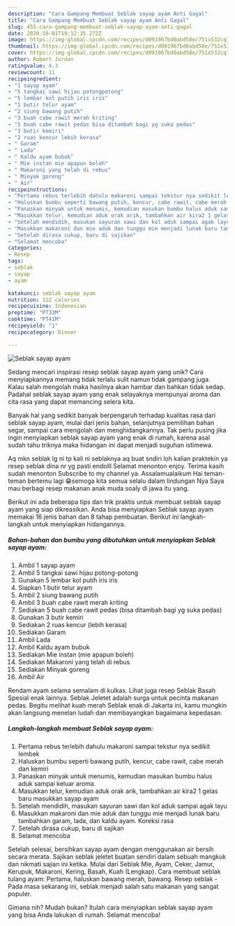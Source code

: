 ```yaml
---
description: "Cara Gampang Membuat Seblak sayap ayam Anti Gagal"
title: "Cara Gampang Membuat Seblak sayap ayam Anti Gagal"
slug: 455-cara-gampang-membuat-seblak-sayap-ayam-anti-gagal
date: 2020-10-01T19:12:35.272Z
image: https://img-global.cpcdn.com/recipes/d091967bd0abd58e/751x532cq70/seblak-sayap-ayam-foto-resep-utama.jpg
thumbnail: https://img-global.cpcdn.com/recipes/d091967bd0abd58e/751x532cq70/seblak-sayap-ayam-foto-resep-utama.jpg
cover: https://img-global.cpcdn.com/recipes/d091967bd0abd58e/751x532cq70/seblak-sayap-ayam-foto-resep-utama.jpg
author: Robert Jordan
ratingvalue: 4.3
reviewcount: 11
recipeingredient:
- "1 sayap ayam"
- "5 tangkai sawi hijau potongpotong"
- "5 lembar kol putih iris iris"
- "1 butir telur ayam"
- "2 siung bawang putih"
- "3 buah cabe rawit merah kriting"
- "5 buah cabe rawit pedas bisa ditambah bagi yg suka pedas"
- "3 butir kemiri"
- "2 ruas kencur lebih kerasa"
- " Garam"
- " Lada"
- " Kaldu ayam bubuk"
- " Mie instan mie apapun boleh"
- " Makaroni yang telah di rebus"
- " Minyak goreng"
- " Air"
recipeinstructions:
- "Pertama rebus terlebih dahulu makaroni sampai tekstur nya sedikit lembek"
- "Haluskan bumbu seperti bawang putih, kencur, cabe rawit, cabe merah dan kemiri"
- "Panaskan minyak untuk menumis, kemudian masukan bumbu halus aduk sampai keluar aroma."
- "Masukkan telur, kemudian aduk orak arik, tambahkan air kira2 1 gelas baru masukkan sayap ayam"
- "Setelah mendidih, masukan sayuran sawi dan kol aduk sampai agak layu"
- "Masukkan makaroni dan mie aduk dan tunggu mie menjadi lunak baru tambahkan garam, lada, dan kaldu ayam. Koreksi rasa"
- "Setelah dirasa cukup, baru di sajikan"
- "Selamat mencoba"
categories:
- Resep
tags:
- seblak
- sayap
- ayam

katakunci: seblak sayap ayam 
nutrition: 122 calories
recipecuisine: Indonesian
preptime: "PT33M"
cooktime: "PT41M"
recipeyield: "1"
recipecategory: Dinner

---
```



![Seblak sayap ayam](https://img-global.cpcdn.com/recipes/d091967bd0abd58e/751x532cq70/seblak-sayap-ayam-foto-resep-utama.jpg)

Sedang mencari inspirasi resep seblak sayap ayam yang unik? Cara menyiapkannya memang tidak terlalu sulit namun tidak gampang juga. Kalau salah mengolah maka hasilnya akan hambar dan bahkan tidak sedap. Padahal seblak sayap ayam yang enak selayaknya mempunyai aroma dan cita rasa yang dapat memancing selera kita.

Banyak hal yang sedikit banyak berpengaruh terhadap kualitas rasa dari seblak sayap ayam, mulai dari jenis bahan, selanjutnya pemilihan bahan segar, sampai cara mengolah dan menghidangkannya. Tak perlu pusing jika ingin menyiapkan seblak sayap ayam yang enak di rumah, karena asal sudah tahu triknya maka hidangan ini dapat menjadi suguhan istimewa.

Aq mkn seblak lg ni tp kali ni seblaknya aq buat sndiri loh kalian praktekin ya resep seblak dina nr yg pasti endolll Selamat menonton enjoy. Terima kasih sudah menonton Subscribe to my channel ya. Assalamualaikum Hai teman-teman bertemu lagi 😁semoga kita semua selalu dalam lindungan Nya Saya mau berbagi resep makanan anak muda soaly di jawa itu yang.


Berikut ini ada beberapa tips dan trik praktis untuk membuat seblak sayap ayam yang siap dikreasikan. Anda bisa menyiapkan Seblak sayap ayam memakai 16 jenis bahan dan 8 tahap pembuatan. Berikut ini langkah-langkah untuk menyiapkan hidangannya.

<!--inarticleads1-->

##### Bahan-bahan dan bumbu yang dibutuhkan untuk menyiapkan Seblak sayap ayam:

1. Ambil 1 sayap ayam
1. Ambil 5 tangkai sawi hijau potong-potong
1. Gunakan 5 lembar kol putih iris iris
1. Siapkan 1 butir telur ayam
1. Ambil 2 siung bawang putih
1. Ambil 3 buah cabe rawit merah kriting
1. Sediakan 5 buah cabe rawit pedas (bisa ditambah bagi yg suka pedas)
1. Gunakan 3 butir kemiri
1. Sediakan 2 ruas kencur (lebih kerasa)
1. Sediakan  Garam
1. Ambil  Lada
1. Ambil  Kaldu ayam bubuk
1. Sediakan  Mie instan (mie apapun boleh)
1. Sediakan  Makaroni yang telah di rebus
1. Sediakan  Minyak goreng
1. Ambil  Air


Rendam ayam selama semalam di kulkas. Lihat juga resep Seblak Basah Spesial enak lainnya. Seblak Jeletet adalah surga untuk pecinta makanan pedas. Begitu melihat kuah merah Seblak enak di Jakarta ini, kamu mungkin akan langsung menelan ludah dan membayangkan bagaimana kepedasan. 

<!--inarticleads2-->

##### Langkah-langkah membuat Seblak sayap ayam:

1. Pertama rebus terlebih dahulu makaroni sampai tekstur nya sedikit lembek
1. Haluskan bumbu seperti bawang putih, kencur, cabe rawit, cabe merah dan kemiri
1. Panaskan minyak untuk menumis, kemudian masukan bumbu halus aduk sampai keluar aroma.
1. Masukkan telur, kemudian aduk orak arik, tambahkan air kira2 1 gelas baru masukkan sayap ayam
1. Setelah mendidih, masukan sayuran sawi dan kol aduk sampai agak layu
1. Masukkan makaroni dan mie aduk dan tunggu mie menjadi lunak baru tambahkan garam, lada, dan kaldu ayam. Koreksi rasa
1. Setelah dirasa cukup, baru di sajikan
1. Selamat mencoba


Setelah selesai, bersihkan sayap ayam dengan menggunakan air bersih secara merata. Sajikan seblak jeletet buatan sendiri dalam sebuah mangkuk dan nikmati sajian ini ketika. Mulai dari Seblak Mie, Ayam, Ceker, Jamur, Kerupuk, Makaroni, Kering, Basah, Kuah (Lengkap). Cara membuat seblak tulang ayam: Pertama, haluskan bawang merah, bawang. Resep seblak - Pada masa sekarang ini, seblak menjadi salah satu makanan yang sangat populer. 

Gimana nih? Mudah bukan? Itulah cara menyiapkan seblak sayap ayam yang bisa Anda lakukan di rumah. Selamat mencoba!
